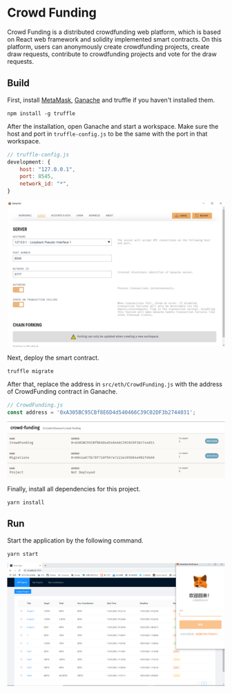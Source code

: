 # Crowd Funding

Crowd Funding is a distributed crowdfunding web platform, which is based on React web framework and solidity implemented smart contracts. On this platform, users can anonymously create crowdfunding projects, create draw requests, contribute to crowdfunding projects and vote for the draw requests.

## Build

First, install [MetaMask](https://metamask.io/), [Ganache](https://www.trufflesuite.com/ganache) and truffle if you haven't installed them.

```shell
npm install -g truffle
```

After the installation, open Ganache and start a workspace. Make sure the host and port in `truffle-config.js` to be the same with the port in that workspace.

```javascript
// truffle-config.js
development: {
	host: "127.0.0.1",
	port: 8545,
	network_id: "*",
}
```

![ganache_port](./public/ganache_port.png)

Next, deploy the smart contract.

```shell
truffle migrate
```

After that, replace the address in `src/eth/CrowdFunding.js`  with the address of CrowdFunding contract in Ganache.

```javascript
// CrowdFunding.js
const address = '0xA305BC95CBf8E6D4d540466C39C02DF3b2744031';
```

![ganache_address](./public/ganache_address.png)

Finally, install all dependencies for this project.

```shell
yarn install
```

## Run

Start the application by the following command.

```shell
yarn start
```

![home](./public/home.png)
